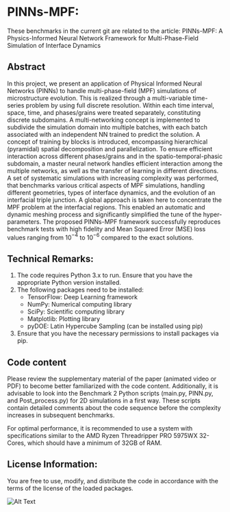 # PINNs-MPF: 
These benchmarks in the current git are related to the article: PINNs-MPF: A Physics-Informed Neural Network Framework for Multi-Phase-Field Simulation of Interface Dynamics
## Abstract
In this project, we present an application of Physical Informed Neural Networks (PINNs) to handle multi-phase-field (MPF) simulations of microstructure evolution. This is realized through a multi-variable time-series problem by using full discrete resolution. 
Within each time interval, space, time, and phases/grains were treated separately, constituting discrete subdomains. A multi-networking concept is implemented to subdivide the simulation domain into multiple batches, with each batch associated with an independent NN trained to predict the solution. A concept of training by blocks is introduced, encompassing hierarchical (pyramidal) spatial decomposition and parallelization. 
To ensure efficient interaction across different phases/grains and in the spatio-temporal-phasic subdomain, a master neural network handles efficient interaction among the multiple networks, as well as the transfer of learning in different directions. A set of systematic simulations with increasing complexity was performed, that benchmarks various critical aspects of MPF simulations, handling different geometries, types of interface dynamics, and the evolution of an interfacial triple junction.
A global approach is taken here to concentrate the MPF problem at the interfacial regions. This enabled an automatic and dynamic meshing process and significantly simplified the tune of the hyper-parameters. The proposed PINNs-MPF framework successfully reproduces benchmark tests with high fidelity and Mean Squared Error (MSE) loss values ranging from 10$^{-4}$ to 10$^{-6}$ compared to the exact solutions.

## Technical Remarks:
 1. The code requires Python 3.x to run. Ensure that you have the appropriate Python version installed.
 2. The following packages need to be installed:
    - TensorFlow: Deep Learning framework
    - NumPy: Numerical computing library
    - SciPy: Scientific computing library
    - Matplotlib: Plotting library
    - pyDOE: Latin Hypercube Sampling (can be installed using pip)
 3. Ensure that you have the necessary permissions to install packages via pip.

## Code content
Please review the supplementary material of the paper (animated video or PDF) to become better familiarized with the code content. Additionally, it is advisable to look into the Benchmark 2 Python scripts (main.py, PINN.py, and Post_process.py) for 2D simulations in a first way. These scripts contain detailed comments about the code sequence before the complexity increases in subsequent benchmarks.

 For optimal performance, it is recommended to use a system with specifications similar to the AMD Ryzen Threadripper PRO 5975WX 32-Cores, which should have a minimum of 32GB of RAM.

## License Information:
 You are free to use, modify, and distribute the code in accordance with the terms of the license of the loaded packages.

 ![Alt Text]([URL_of_the_GIF](https://ibb.co/dGVVXNy)https://ibb.co/dGVVXNy)
